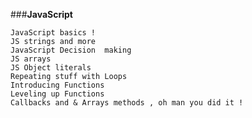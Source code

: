 ###**JavaScript** 
   
    JavaScript basics ! 
    JS strings and more 
    JavaScript Decision  making 
    JS arrays 
    JS Object literals 
    Repeating stuff with Loops 
    Introducing Functions
    Leveling up Functions 
    Callbacks and & Arrays methods , oh man you did it ! 
